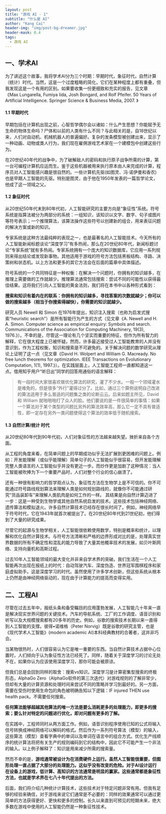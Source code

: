 ```yaml
---
layout: post
title: "游戏 AI - 1"
subtitle: "什么是 AI"
author: "Kang Cai"
header-img: "img/post-bg-dreamer.jpg"
header-mask: 0.4
tags:
  - 游戏 AI
---
```



## 一、学术AI

为了讲述这个故事，我将学术AI分为三个时期：早期时代，象征时代，自然计算（统计）时代。当然，这是一个过度粗略的简化，它们在某种程度上都有重叠，但我发现这是一个有用的区别。如果要收集一份更细致和充实的报告，见文章《Max Lungarella, Fumiya Iida, Josh Bongard, and Rolf Pfeifer. 50 Years of Artificial Intelligence. Springer Science & Business Media, 2007. 》

#### 1.1 早期时代

早期包括在计算机出现之前，心智哲学偶尔会以诸如：什么产生思想？你能赋予无生命的物体生命吗？尸体和以前的人类有什么不同？与此相关的是，自18世纪以来，人们对自动机、机械机器人的普遍偏好。复杂的发条模型被创建出来，显示了一种动画、动物或类人行为，我们现在雇佣游戏艺术家在一个建模包中创建这些行为。

在20世纪40年代的战争中，为了破解敌人的密码和执行原子战争所需的计算，第一台可编程计算机应运而生。鉴于这些机器被用来执行原本由人来完成的计算，程序员对人工智能感兴趣是很自然的。一些计算机先驱(如图灵、冯·诺伊曼和香农)也是早期人工智能的先驱。特别是图灵，由于他在1950年发表的一篇哲学论文，他成了这一领域之父。

#### 1.2 象征时代

从20世纪50年代末到80年代初，人工智能研究的主要方向是“象征性”系统。符号系统是指算法被分为两部分的系统：一组知识，该知识以文字、数字、句子或图片等符号表示；一个推理算法，该算法操作这些符号以创建新的组合，用来表征问题的解决方案或新的知识。

专家系统是这种方法最纯粹的表现之一，也是最著名的人工智能技术。今天所有的人工智能新闻标题谈论“深度学习”有多热闹，那么在20世纪80年代，新闻标题讨论“专家系统”就有多热闹。专家系统拥有一个庞大的知识数据库，它应用一系列规则来得出结论或发现新事物。其他适用于游戏的符号方法包括黑板结构、寻路、决策树和状态机。以上方法和更多的其它方法会在后面的篇章中具体描述。

符号系统的一个共同特征是一种权衡：在解决一个问题时，你拥有的知识越多，在推理上需要做的工作就越少。推理算法通常包括搜索：尝试不同的可能性以获得最佳结果。这将我们引向人工智能的黄金法则，我们将在本书中以各种形式看到：

**搜索和知识有着内在的联系：你拥有的知识越多，寻找答案的次数就越少；你可以做的搜索越多（相当于你搜索得越快），你需要的知识就越少。**

研究人员 Newell 和 Simon 在1976年提出，知识注入搜索（也称为启发式搜索“heuristic search”）是所有智能行为产生的方式（见文章《A. Newell and H. A. Simon. Computer science as empirical enquiry: Symbols and search. Communications of the Association for Computing Machinery, 19(3), 1976.》）。不幸的是，尽管这一理论有几个坚实而重要的特征，但作为所有智力的解释，它在很大程度上已被怀疑。然而，许多最近接受过人工智能教育的人并没有意识到，作为工程权衡，知识和搜索是不可避免的。关于解决问题的数学研究从理论上证明了这一点（见文章《David H. Wolpert and William G. Macready. No free lunch theorems for optimization. IEEE Transactions on Evolutionary Computation, 1(1), 1997.》）。在实践层面上，人工智能工程师一直都知道这一点。借用知乎用户“听日出”同学的回答用通俗的语言解释：

> 有一段时间大家很喜欢做优化算法的研究，灌了不少水。一般一个领域灌水是难免的，但是很多“外行”灌得过分了。比如，通过三个算例说明自己改进的算法适用于多么普适的问题集之类的论断云云。后来如题主所见，David 和 William 就啪啪啪打了众人的脸。他们要说的是一件很简单的事情：如果一个算法对于某个类型的问题比另外的算法效率高，那么它一定不具有普适性，即一定存在另外一类问题使得这个算法的效率低于随机搜索。

#### 1.3 自然计算/统计 时代

从20世纪80年代到90年代初，人们对象征性的方法越来越失望。挫折来自各个方面。

从工程的角度来看，在简单问题上的早期成功似乎无法扩展到更困难的问题上。例如：开发能理解（或似乎能理解）简单句子的人工智能似乎很容易，但开发能理解完整人类语言的人工智能似乎并没有更近一步。而炒作更是加剧了这种情况：当人工智能被吹捧为下一个重要产品时，人们对整个行业的信心崩溃了。

还有一种很有影响力的哲学观点认为，象征性方法在生物学上是不可信的。你不可能通过符号路线规划算法来理解人类是如何规划路线的，就像你不可能通过研究“货品装卸车”来理解人类肌肉是如何工作的一样。
其结果是向自然计算迈进了一步：这是一种受到生物学或其他自然系统启发的技术。这些技术包括神经网络、遗传算法和模拟退火。许多自然计算技术已经存在很长时间了。例如，神经网络早于符号时代，它在1943年就首次被提出了。在20世纪80年代到21世纪初，他们得到了大量的研究成果。

尽管它的起源与生物学相关，人工智能很依赖使用数学，特别是概率和统计，以理解和优化自然计算技术。与符号方法清晰和严格的边界形成对比的是，处理真实世界数据的所有不确定性和混乱的能力导致了大量其他概率技术的发展，如贝叶斯网络、支持向量机和高斯过程。

过去10年人工智能领域的最大变化并非来自学术界的突破。我们生活在一个人工智能再次出现在报纸上的时代：自动驾驶汽车、深度伪造、世界冠军围棋程序和家庭虚拟助手。这是深度学习的时代。虽然使用了许多学术创新，但这些系统从根本上仍然是由神经网络驱动的，现在由于计算能力的提高而变得实用。

## 二、工程AI

尽管在过去五年中，报纸头条和备受瞩目的应用蓬勃发展，人工智能几十年来一直是解决现实世界问题的关键技术。汽车的导航系统、工厂的工作调度、语音识别和听写以及大规模搜索都有20多年的历史。例如，谷歌的搜索技术长期以来一直得到人工智能的支撑。彼得•诺维格（Peter Norvig）既是谷歌的研究主管，也是《现代学术人工智能》(modern academic AI)本科经典教材的合著者，这并非巧合。

当某物很热时，人们很容易认为它是唯一重要的东西。当自然计算技术占据中心位置时，人们倾向于认为象征性方法已经死了。同样，随着关于深度学习的讨论无处不在，如果你认为应该使用深度学习，那你可能会被原谅。

但我们总是会回到同样的取舍：搜索vs知识。深度学习是计算密集型搜索的终极形态，AlphaGo Zero（AlphaGo软件的第三次迭代）对游戏规则的了解非常少，但却有大量的计算资源和处理时间来尝试不同的策略并学习到最好的。另一方面，需要在受伤时使用生命包的角色被明确告知以下逻辑：IF injured THEN use health pack。不需要任何搜索。

**任何算法能够超越其他算法的唯一方法是要么消耗更多的处理能力，即更多的搜索；要么针对特定的问题进行优化，即对问题有更多的了解。**

在实践中，工程师同时从两方面工作。例如，语音识别程序使用已知的公式将输入信号转换成神经网络可以解码的格式。然后作为一系列符号算法（模型）的输入，这些算法（模型）查看字典中的单词以及单词在语言中的组合方式。优化生产线顺序的统计算法将把有关生产的规则编码到它的结构中，因此它不可能产生一个非法的输入。以上例子解释了：知识是用来减少所需的搜索量。

然而不幸的是，**游戏通常被设计为在消费硬件上运行。虽然人工智能很重要，但图形处理一直占据了大部分的处理能力。这似乎没有改变的危险。对于AI设计运行在设备上的游戏，低计算、高知识的方法通常是明显的赢家。这些通常都是象征性方法，也就是学术界在七八十年代提出的方法。**

后面，我们将介绍几种统计计算技术，这些技术对于特定问题非常有用。但我有足够的经验来确信，对于游戏来说它们通常是不必要的：同样的效果通常可以通过更简单的方法获得更好、更快和更多的控制。长久以来直到可预见的短期未来，绝大多数在游戏中使用的人工智能仍然是一种象征性技术。



